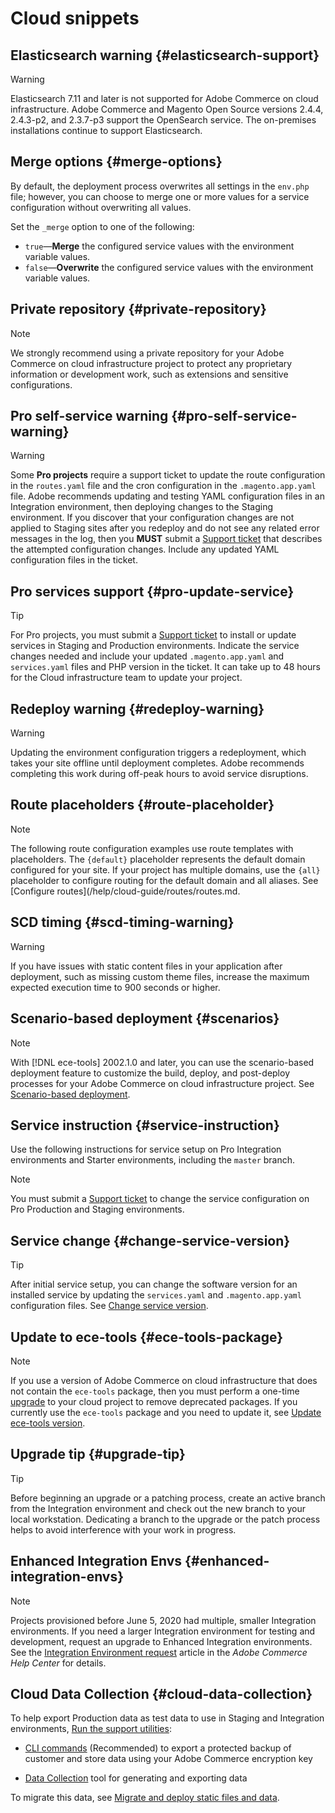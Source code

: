 # Cloud snippets

## Elasticsearch warning {#elasticsearch-support}

>[!WARNING]
>
>Elasticsearch 7.11 and later is not supported for Adobe Commerce on cloud infrastructure. Adobe Commerce and Magento Open Source versions 2.4.4, 2.4.3-p2, and 2.3.7-p3 support the OpenSearch service. The on-premises installations continue to support Elasticsearch.

## Merge options {#merge-options}

By default, the deployment process overwrites all settings in the `env.php` file; however, you can choose to merge one or more values for a service configuration without overwriting all values.

Set the `_merge` option to one of the following:

-  `true`—**Merge** the configured service values with the environment variable values.
-  `false`—**Overwrite** the configured service values with the environment variable values.

## Private repository {#private-repository}

>[!NOTE]
>
>We strongly recommend using a private repository for your Adobe Commerce on cloud infrastructure project to protect any proprietary information or development work, such as extensions and sensitive configurations.

## Pro self-service warning {#pro-self-service-warning}

>[!WARNING]
>
>Some **Pro projects** require a support ticket to update the route configuration in the `routes.yaml` file and the cron configuration in the `.magento.app.yaml` file. Adobe recommends updating and testing YAML configuration files in an Integration environment, then deploying changes to the Staging environment. If you discover that your configuration changes are not applied to Staging sites after you redeploy and do not see any related error messages in the log, then you **MUST** submit a [Support ticket](https://support.magento.com/hc/en-us/articles/360000913794#submit-ticket) that describes the attempted configuration changes. Include any updated YAML configuration files in the ticket.

## Pro services support {#pro-update-service}

>[!TIP]
>
>For Pro projects, you must submit a [Support ticket](https://support.magento.com/hc/en-us/articles/360000913794#submit-ticket) to install or update services in Staging and Production environments. Indicate the service changes needed and include your updated `.magento.app.yaml` and `services.yaml` files and PHP version in the ticket. It can take up to 48 hours for the Cloud infrastructure team to update your project.

## Redeploy warning {#redeploy-warning}

>[!WARNING]
>
>Updating the environment configuration triggers a redeployment, which takes your site offline until deployment completes. Adobe recommends completing this work during off-peak hours to avoid service disruptions.

## Route placeholders {#route-placeholder}

>[!NOTE]
>
>The following route configuration examples use route templates with placeholders. The `{default}` placeholder represents the default domain configured for your site. If your project has multiple domains, use the `{all}` placeholder to configure routing for the default domain and all aliases. See [Configure routes](/help/cloud-guide/routes/routes.md.


## SCD timing {#scd-timing-warning}

>[!WARNING]
>
>If you have issues with static content files in your application after deployment, such as missing custom theme files, increase the maximum expected execution time to 900 seconds or higher.

## Scenario-based deployment {#scenarios}

>[!NOTE]
>
>With [!DNL ece-tools] 2002.1.0 and later, you can use the scenario-based deployment feature to customize the build, deploy, and post-deploy processes for your Adobe Commerce on cloud infrastructure project. See [Scenario-based deployment](https://devdocs.magento.com/cloud/deploy/scenario-based-deployment.html).

## Service instruction {#service-instruction}

Use the following instructions for service setup on Pro Integration environments and Starter environments, including the `master` branch.

>[!NOTE]
>
>You must submit a [Support ticket](https://support.magento.com/hc/en-us/articles/360000913794#support-tickets) to change the service configuration on Pro Production and Staging environments.

## Service change {#change-service-version}

>[!TIP]
>
>After initial service setup, you can change the software version for an installed service by updating the `services.yaml` and `.magento.app.yaml` configuration files. See [Change service version](/help/cloud-guide/services/services-yaml.md#change-service-version).

## Update to ece-tools {#ece-tools-package}

>[!NOTE]
>
>If you use a version of Adobe Commerce on cloud infrastructure that does not contain the `ece-tools` package, then you must perform a one-time [upgrade](/help/cloud-guide/dev-tools/install-ece-tools.md) to your cloud project to remove deprecated packages. If you currently use the `ece-tools` package and you need to update it, see [Update ece-tools version](/help/cloud-guide/dev-tools/update-ece-tools.md).

## Upgrade tip {#upgrade-tip}

>[!TIP]
>
>Before beginning an upgrade or a patching process, create an active branch from the Integration environment and check out the new branch to your local workstation. Dedicating a branch to the upgrade or the patch process helps to avoid interference with your work in progress.

## Enhanced Integration Envs {#enhanced-integration-envs}

>[!NOTE]
>
>Projects provisioned before June 5, 2020 had multiple, smaller Integration environments. If you need a larger Integration environment for testing and development, request an upgrade to Enhanced Integration environments. See the [Integration Environment request](https://support.magento.com/hc/en-us/articles/360043032152) article in the _Adobe Commerce Help Center_ for details.

## Cloud Data Collection {#cloud-data-collection}

To help export Production data as test data to use in Staging and Integration environments, [Run the support utilities](https://devdocs.magento.com/guides/v2.3/config-guide/cli/config-cli-subcommands-spt-util.html):

-  [CLI commands](https://devdocs.magento.com/guides/v2.3/config-guide/cli/config-cli-subcommands-spt-util.html#config-cli-spt-utils-db) (Recommended) to export a protected backup of customer and store data using your Adobe Commerce encryption key

-  [Data Collection](https://docs.magento.com/user-guide/system/support-data-collector.html) tool for generating and exporting data

To migrate this data, see [Migrate and deploy static files and data](https://devdocs.magento.com/cloud/live/stage-prod-migrate.html).
